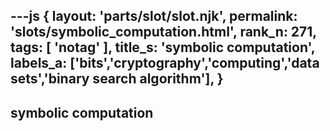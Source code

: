 ---js
{
  layout: 'parts/slot/slot.njk',
  permalink: 'slots/symbolic_computation.html',
  rank_n: 271,
  tags: [ 'notag' ],
  title_s: 'symbolic computation',
  labels_a: ['bits','cryptography','computing','data sets','binary search algorithm'],
}
---
## symbolic computation


